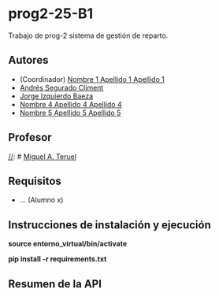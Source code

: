 # prog2-25-B1
Trabajo de prog-2 sistema de gestión de reparto.

## Autores

* (Coordinador) [Nombre 1 Apellido 1 Apellido 1](https://github.com/alumno1)
* [Andrés Segurado Climent](https://github.com/Bonew24)
* [Jorge Izquierdo Baeza](https://github.com/jorgeizquierdo-git)
* [Nombre 4 Apellido 4 Apellido 4](https://github.com/alumno4)
* [Nombre 5 Apellido 5 Apellido 5](https://github.com/alumno5)

## Profesor
[//]: # [Miguel A. Teruel](https://github.com/materuel-ua)

## Requisitos
[//]: # (Indicad aquí los requisitos de vuestra aplicación, así como el alumno responsable de cada uno de ellos)
* ... (Alumno x)


## Instrucciones de instalación y ejecución
[//]: # (En primer lugar hay que activar el entorno virtual, para ello, ejecuta en la terminal el siguiente comando:)

**source entorno_virtual/bin/activate**

[//]: # (Ahora procedemos a instalar todas las dependencias:)

**pip install -r requirements.txt**

[//]: # (¡Ya tenemos nuestro entorno y librerías preparado! Puedes probar la aplicación.)


## Resumen de la API
[//]: # (Cuando tengáis la API, añadiréis aquí la descripción de las diferentes llamadas.)
[//]: # (Para la evaluación por pares, indicaréis aquí las diferentes opciones de vuestro menú textual, especificando para qué sirve cada una de ellas)
